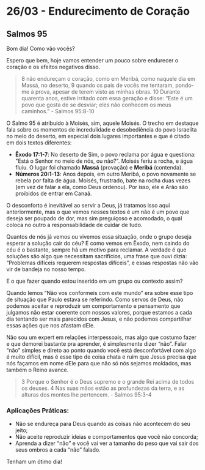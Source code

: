 # 26/03 - Endurecimento de Coração

## Salmos 95

Bom dia! Como vão vocês? 

Espero que bem, hoje vamos entender um pouco sobre endurecer o coração e os efeitos negativos disso.

> 8 não endureçam o coração, como em Meribá, como naquele dia em Massá, no deserto, 9 quando os pais de vocês me tentaram, pondo-me à prova, apesar de terem visto as minhas obras. 10 Durante quarenta anos, estive irritado com essa geração e disse: “Este é um povo que gosta de se desviar; eles não conhecem os meus caminhos.” - Salmos 95:8-10
> 

O Salmo 95 é atribuído à Moisés, sim, aquele Moisés. O trecho em destaque fala sobre os momentos de incredulidade e desobediência do povo Israelita no meio do deserto, em especial dois lugares importantes e que é citado em dois textos diferentes:

- **Êxodo 17:1-7**: No deserto de Sim, o povo reclama por água e questiona: "Está o Senhor no meio de nós, ou não?". Moisés feriu a rocha, e água fluiu. O lugar foi chamado **Massá** (provação) e **Meribá** (contenda).
- **Números 20:1-13**: Anos depois, em outro Meribá, o povo novamente se rebela por falta de água. Moisés, frustrado, bate na rocha duas vezes (em vez de falar a ela, como Deus ordenou). Por isso, ele e Arão são proibidos de entrar em Canaã.

O desconforto é inevitável ao servir a Deus, já tratamos isso aqui anteriormente, mas o que vemos nesses textos é um não é um povo que deseja ser poupado de dor, mas sim preguiçoso e acomodado, o qual coloca no outro a responsabilidade de cuidar de tudo.

Quantos de nós já vemos ou vivemos essa situação, onde o grupo deseja esperar a solução cair do céu? E como vemos em Êxodo, nem caindo do céu é o bastante, sempre há um motivo para reclamar. A verdade é que soluções são algo que necessitam sacrifícios, uma frase que ouvi dizia: “Problemas difíceis requerem respostas difíceis”, e essas respostas não vão vir de bandeja no nosso tempo.

E o que fazer quando estou inserido em um grupo ou contexto assim? 

Quando lemos “Não vos conformeis com este mundo” era sobre esse tipo de situação que Paulo estava se referindo. Como servos de Deus, não podemos aceitar e reproduzir um comportamento e pensamento que julgamos não estar coerente com nossos valores, porque estamos a cada dia tentando ser mais parecidos com Jesus, e não podemos compartilhar essas ações que nos afastam dEle.

Não sou um expert em relações interpessoais, mas algo que costumo fazer e que demorei bastante pra aprender, é simplesmente dizer “não”. Falar “não” simples e direto ao ponto quando você está desconfortável com algo é muito difícil, mas é esse tipo de coisa chata e ruim que Jesus precisa que nós façamos em nome dEle para que não só nós sejamos moldados, mas também o Reino avance.

> 3 Porque o Senhor é o Deus supremo e o grande Rei acima de todos os deuses. 4 Nas suas mãos estão as profundezas da terra, e as alturas dos montes lhe pertencem. - Salmos 95:3-4
> 

### Aplicações Práticas:

- Não se endureça para Deus quando as coisas não acontecem do seu jeito;
- Não aceite reproduzir ideias e comportamentos que você não concorda;
- Aprenda a dizer “não” e você vai ver a tamanho do peso que vai sair dos seus ombros a cada “não” falado.

Tenham um ótimo dia!